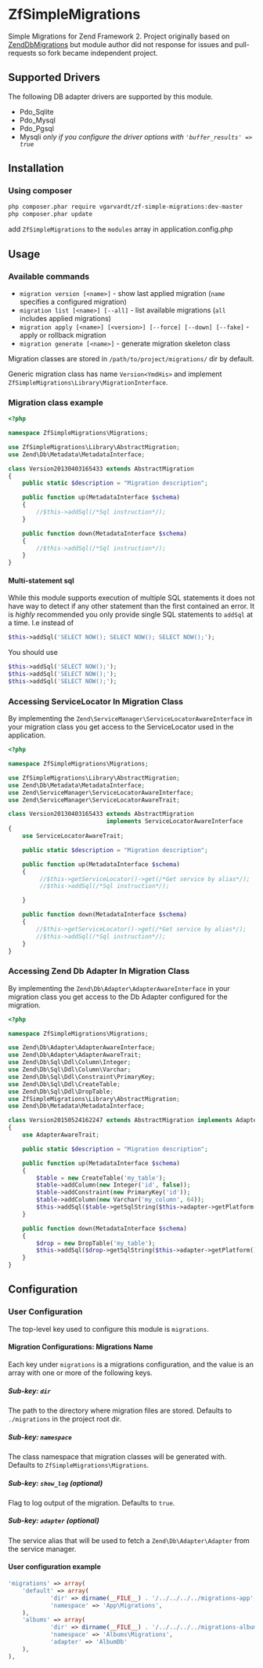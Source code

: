 # ZfSimpleMigrations

Simple Migrations for Zend Framework 2. Project originally based
on [ZendDbMigrations](https://github.com/vadim-knyzev/ZendDbMigrations) but module author did not response for issues
and pull-requests so fork became independent project.

## Supported Drivers

The following DB adapter drivers are supported by this module.

* Pdo_Sqlite
* Pdo_Mysql
* Pdo_Pgsql
* Mysqli _only if you configure the driver options with `'buffer_results' => true`_

## Installation

### Using composer

```bash
php composer.phar require vgarvardt/zf-simple-migrations:dev-master
php composer.phar update
```

add `ZfSimpleMigrations` to the `modules` array in application.config.php

## Usage

### Available commands

* `migration version [<name>]` - show last applied migration (`name` specifies a configured migration)
* `migration list [<name>] [--all]` - list available migrations (`all` includes applied migrations)
* `migration apply [<name>] [<version>] [--force] [--down] [--fake]` - apply or rollback migration
* `migration generate [<name>]` - generate migration skeleton class

Migration classes are stored in `/path/to/project/migrations/` dir by default.

Generic migration class has name `Version<YmdHis>` and implement `ZfSimpleMigrations\Library\MigrationInterface`.

### Migration class example

```php
<?php

namespace ZfSimpleMigrations\Migrations;

use ZfSimpleMigrations\Library\AbstractMigration;
use Zend\Db\Metadata\MetadataInterface;

class Version20130403165433 extends AbstractMigration
{
    public static $description = "Migration description";

    public function up(MetadataInterface $schema)
    {
        //$this->addSql(/*Sql instruction*/);
    }

    public function down(MetadataInterface $schema)
    {
        //$this->addSql(/*Sql instruction*/);
    }
}
```

#### Multi-statement sql

While this module supports execution of multiple SQL statements it does not have way to detect if any other statement
than the first contained an error. It is *highly* recommended you only provide single SQL statements to `addSql` at a
time. I.e instead of

```php
$this->addSql('SELECT NOW(); SELECT NOW(); SELECT NOW();');
```

You should use

```php
$this->addSql('SELECT NOW();');
$this->addSql('SELECT NOW();');
$this->addSql('SELECT NOW();');
```

### Accessing ServiceLocator In Migration Class

By implementing the `Zend\ServiceManager\ServiceLocatorAwareInterface` in your migration class you get access to the
ServiceLocator used in the application.

```php
<?php

namespace ZfSimpleMigrations\Migrations;

use ZfSimpleMigrations\Library\AbstractMigration;
use Zend\Db\Metadata\MetadataInterface;
use Zend\ServiceManager\ServiceLocatorAwareInterface;
use Zend\ServiceManager\ServiceLocatorAwareTrait;

class Version20130403165433 extends AbstractMigration
                            implements ServiceLocatorAwareInterface
{
    use ServiceLocatorAwareTrait;

    public static $description = "Migration description";

    public function up(MetadataInterface $schema)
    {
         //$this->getServiceLocator()->get(/*Get service by alias*/);
         //$this->addSql(/*Sql instruction*/);

    }

    public function down(MetadataInterface $schema)
    {
        //$this->getServiceLocator()->get(/*Get service by alias*/);
        //$this->addSql(/*Sql instruction*/);
    }
}
```

### Accessing Zend Db Adapter In Migration Class

By implementing the `Zend\Db\Adapter\AdapterAwareInterface` in your migration class you get access to the Db Adapter
configured for the migration.

```php
<?php

namespace ZfSimpleMigrations\Migrations;

use Zend\Db\Adapter\AdapterAwareInterface;
use Zend\Db\Adapter\AdapterAwareTrait;
use Zend\Db\Sql\Ddl\Column\Integer;
use Zend\Db\Sql\Ddl\Column\Varchar;
use Zend\Db\Sql\Ddl\Constraint\PrimaryKey;
use Zend\Db\Sql\Ddl\CreateTable;
use Zend\Db\Sql\Ddl\DropTable;
use ZfSimpleMigrations\Library\AbstractMigration;
use Zend\Db\Metadata\MetadataInterface;

class Version20150524162247 extends AbstractMigration implements AdapterAwareInterface
{
    use AdapterAwareTrait;

    public static $description = "Migration description";

    public function up(MetadataInterface $schema)
    {
        $table = new CreateTable('my_table');
        $table->addColumn(new Integer('id', false));
        $table->addConstraint(new PrimaryKey('id'));
        $table->addColumn(new Varchar('my_column', 64));
        $this->addSql($table->getSqlString($this->adapter->getPlatform()));
    }

    public function down(MetadataInterface $schema)
    {
        $drop = new DropTable('my_table');
        $this->addSql($drop->getSqlString($this->adapter->getPlatform()));
    }
}
```

## Configuration

### User Configuration

The top-level key used to configure this module is `migrations`.

#### Migration Configurations: Migrations Name

Each key under `migrations` is a migrations configuration, and the value is an array with one or more of the following
keys.

##### Sub-key: `dir`

The path to the directory where migration files are stored. Defaults to `./migrations` in the project root dir.

##### Sub-key: `namespace`

The class namespace that migration classes will be generated with. Defaults to `ZfSimpleMigrations\Migrations`.

##### Sub-key: `show_log` (optional)

Flag to log output of the migration. Defaults to `true`.

##### Sub-key: `adapter` (optional)

The service alias that will be used to fetch a `Zend\Db\Adapter\Adapter` from the service manager.

#### User configuration example

```php
'migrations' => array(
    'default' => array(
            'dir' => dirname(__FILE__) . '/../../../../migrations-app',
            'namespace' => 'App\Migrations',    
    ),
    'albums' => array(
            'dir' => dirname(__FILE__) . '/../../../../migrations-albums',
            'namespace' => 'Albums\Migrations',
            'adapter' => 'AlbumDb'    
    ),
),
```
